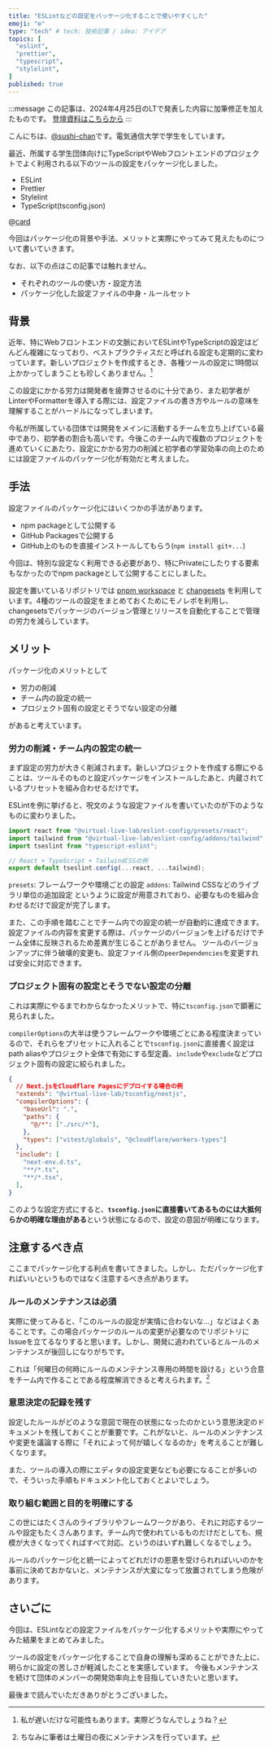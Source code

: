```yaml
---
title: "ESLintなどの設定をパッケージ化することで使いやすくした"
emoji: "⚙️"
type: "tech" # tech: 技術記事 / idea: アイデア
topics: [
  "eslint",
  "prettier",
  "typescript",
  "stylelint",
]
published: true
---
```


:::message
この記事は、2024年4月25日のLTで発表した内容に加筆修正を加えたものです。
[登壇資料はこちらから](https://www.docswell.com/s/sushi-chaaaan/Z24RL4-2024-04-25-progate-lt)
:::

こんにちは、[@sushi-chan](https://zenn.dev/sushichaaaan)です。電気通信大学で学生をしています。

最近、所属する学生団体向けにTypeScriptやWebフロントエンドのプロジェクトでよく利用される以下のツールの設定をパッケージ化しました。

- ESLint
- Prettier
- Stylelint
- TypeScript(tsconfig.json)

@[card](https://github.com/VirtualLiveLab/js-config)

今回はパッケージ化の背景や手法、メリットと実際にやってみて見えたものについて書いていきます。

なお、以下の点はこの記事では触れません。

- それぞれのツールの使い方・設定方法
- パッケージ化した設定ファイルの中身・ルールセット

## 背景

近年、特にWebフロントエンドの文脈においてESLintやTypeScriptの設定はどんどん複雑になっており、ベストプラクティスだと呼ばれる設定も定期的に変わっています。新しいプロジェクトを作成するとき、各種ツールの設定に1時間以上かかってしまうことも珍しくありません。[^1]

[^1]:私が遅いだけな可能性もあります。実際どうなんでしょうね？

この設定にかかる労力は開発者を疲弊させるのに十分であり、また初学者がLinterやFormatterを導入する際には、設定ファイルの書き方やルールの意味を理解することがハードルになってしまいます。

今私が所属している団体では開発をメインに活動するチームを立ち上げている最中であり、初学者の割合も高いです。今後このチーム内で複数のプロジェクトを進めていくにあたり、設定にかかる労力の削減と初学者の学習効率の向上のためには設定ファイルのパッケージ化が有効だと考えました。

## 手法

設定ファイルのパッケージ化にはいくつかの手法があります。

- npm packageとして公開する
- GitHub Packagesで公開する
- GitHub上のものを直接インストールしてもらう(`npm install git+...`)

今回は、特別な設定なく利用できる必要があり、特にPrivateにしたりする要素もなかったのでnpm packageとして公開することにしました。

設定を置いているリポジトリでは [pnpm workspace](https://pnpm.io/ja/workspaces) と [changesets](https://github.com/changesets/changesets) を利用しています。4種のツールの設定をまとめておくためにモノレポを利用し、changesetsでパッケージのバージョン管理とリリースを自動化することで管理の労力を減らしています。

## メリット

パッケージ化のメリットとして

- 労力の削減
- チーム内の設定の統一
- プロジェクト固有の設定とそうでない設定の分離

があると考えています。

### 労力の削減・チーム内の設定の統一

まず設定の労力が大きく削減されます。新しいプロジェクトを作成する際にやることは、ツールそのものと設定パッケージをインストールしたあと、内蔵されているプリセットを組み合わせるだけです。

ESLintを例に挙げると、呪文のような設定ファイルを書いていたのが下のようなものに変わりました。

```js title:eslint.config.mjs
import react from "@virtual-live-lab/eslint-config/presets/react";
import tailwind from "@virtual-live-lab/eslint-config/addons/tailwind";
import tseslint from "typescript-eslint";

// React + TypeScript + TailwindCSSの例
export default tseslint.config(...react, ...tailwind);
```

`presets`: フレームワークや環境ごとの設定
`addons`: Tailwind CSSなどのライブラリ単位の追加設定
というように設定が用意されており、必要なものを組み合わせるだけで設定が完了します。

また、この手順を踏むことでチーム内での設定の統一が自動的に達成できます。設定ファイルの内容を変更する際は、パッケージのバージョンを上げるだけでチーム全体に反映されるため差異が生じることがありません。
ツールのバージョンアップに伴う破壊的変更も、設定ファイル側の`peerDependencies`を変更すれば安全に対応できます。

### プロジェクト固有の設定とそうでない設定の分離

これは実際にやるまでわからなかったメリットで、特に`tsconfig.json`で顕著に見られました。

`compilerOptions`の大半は使うフレームワークや環境ごとにある程度決まっているので、それらをプリセットに入れることで`tsconfig.json`に直接書く設定はpath aliasやプロジェクト全体で有効にする型定義、`include`や`exclude`などプロジェクト固有の設定に絞られました。

```json title:tsconfig.json
{
  // Next.jsをCloudflare Pagesにデプロイする場合の例
  "extends": "@virtual-live-lab/tsconfig/nextjs",
  "compilerOptions": {
    "baseUrl": ".",
    "paths": {
      "@/*": ["./src/*"],
    },
    "types": ["vitest/globals", "@cloudflare/workers-types"]
  },
  "include": [
    "next-env.d.ts",
    "**/*.ts",
    "**/*.tsx",
  ],
}

```

このような設定方式にすると、**`tsconfig.json`に直接書いてあるものには大抵何らかの明確な理由がある**という状態になるので、設定の意図が明確になります。

## 注意するべき点

ここまでパッケージ化する利点を書いてきました。しかし、ただパッケージ化すればいいというものではなく注意するべき点があります。

### ルールのメンテナンスは必須

実際に使ってみると、「このルールの設定が実情に合わないな...」などはよくあることです。この場合パッケージのルールの変更が必要なのでリポジトリにIssueを立てるなりすると思います。しかし、開発に追われているとルールのメンテナンスが後回しになりがちです。

これは「何曜日の何時にルールのメンテナンス専用の時間を設ける」という合意をチーム内で作ることである程度解消できると考えられます。[^2]

[^2]:ちなみに筆者は土曜日の夜にメンテナンスを行っています。

### 意思決定の記録を残す

設定したルールがどのような意図で現在の状態になったのかという意思決定のドキュメントを残しておくことが重要です。これがないと、ルールのメンテナンスや変更を議論する際に「それによって何が嬉しくなるのか」を考えることが難しくなります。

また、ツールの導入の際にエディタの設定変更なども必要になることが多いので、そういった手順もドキュメント化しておくとよいでしょう。

### 取り組む範囲と目的を明確にする

この世にはたくさんのライブラリやフレームワークがあり、それに対応するツールや設定もたくさんあります。チーム内で使われているものだけだとしても、規模が大きくなってくればすべて対応、というのはいずれ難しくなるでしょう。

ルールのパッケージ化と統一によってどれだけの恩恵を受けられればいいのかを事前に決めておかないと、メンテナンスが大変になって放置されてしまう危険があります。

## さいごに

今回は、ESLintなどの設定ファイルをパッケージ化するメリットや実際にやってみた結果をまとめてみました。

ツールの設定をパッケージ化することで自身の理解も深めることができた上に、明らかに設定の苦しさが軽減したことを実感しています。
今後もメンテナンスを続けて団体のメンバーの開発効率向上を目指していきたいと思います。

最後まで読んでいただきありがとうございました。
